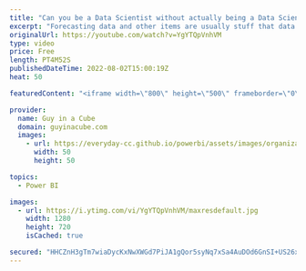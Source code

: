 ```yaml
---
title: "Can you be a Data Scientist without actually being a Data Scientist???"
excerpt: "Forecasting data and other items are usually stuff that data scientists use to tell the future. What if you could do the same thing - EASILY! Tzvia is back to show you how Azure Data Explorer can help!  Connect with Tzvia: https://www.linkedin.com/in/tzvia/ https://twitter.com/tzvia  Time series analysis"
originalUrl: https://youtube.com/watch?v=YgYTQpVnhVM
type: video
price: Free
length: PT4M52S
publishedDateTime: 2022-08-02T15:00:19Z
heat: 50

featuredContent: "<iframe width=\"800\" height=\"500\" frameborder=\"0\" src=\"https://www.youtube.com/embed/YgYTQpVnhVM\" allow=\"accelerometer; autoplay; encrypted-media; gyroscope; picture-in-picture\" allowfullscreen></iframe>"

provider:
  name: Guy in a Cube
  domain: guyinacube.com
  images:
    - url: https://everyday-cc.github.io/powerbi/assets/images/organizations/guyinacube.com-50x50.jpg
      width: 50
      height: 50

topics:
  - Power BI

images:
  - url: https://i.ytimg.com/vi/YgYTQpVnhVM/maxresdefault.jpg
    width: 1280
    height: 720
    isCached: true

secured: "HHCZnH3gTm7wiaDycKxNwXWGd7PiJA1gQor5syNq7xSa4AuDOd6GnSI+US26x41Af/stYuA0b1ICbPZJhWComjFT0dWjzuD5XKjAwxwV17um3T1l3d3ejsWNxoOPj7KmjV3ldbYF6CpAlqIbd7Z1/u1Z5jYoipiOo404apHcC+O9Ed1/UQZGvlASpx2U4UDIk/1MRqXUPZfcxTOFzBCosDDUpeRRDVx6LnmOrV/txJqGH7oLNr34gbvjwwb4NEsyqrS0fxLcNangRLmTI13dQD52iZU1gHrQWGfQJA1ZhhncBoYrOKx30v10ViKih2lndjXfpEvhTFB2nN7wJ1p9PtZmdXWXqUwry0PkoCdDf0GGO0/YoeFPb5IH1yEm2q78JDnfCkBS+uwtMwBVbkDo8b4+FIVd6T3SCCXzGlqFSJc=;jHoj3QibXxtYDKXmi0pEag=="
---
```


